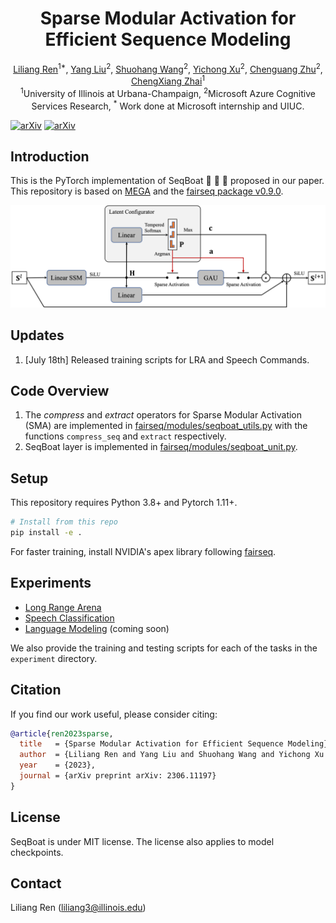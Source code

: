 <h1 align="center">Sparse Modular Activation for Efficient Sequence Modeling</h1>
<div align="center">
  <span class="author-block">
    <a href="https://renll.github.io/">Liliang Ren</a><sup>1*</sup>,</span>
  <span class="author-block">
    <a href="https://nlp-yang.github.io/">Yang Liu</a><sup>2</sup>,</span>
  <span class="author-block">
    <a href="https://www.microsoft.com/en-us/research/people/shuowa/">Shuohang Wang</a><sup>2</sup>,
  </span>
  <span class="author-block">
    <a href="https://xycking.wixsite.com/yichongxu">Yichong Xu</a><sup>2</sup>,
  </span>
  <span class="author-block">
    <a href="https://www.microsoft.com/en-us/research/people/chezhu/">Chenguang Zhu</a><sup>2</sup>,
  </span>
    <span class="author-block">
    <a href="http://czhai.cs.illinois.edu/">ChengXiang Zhai</a><sup>1</sup>
  </span>
</div>
<div align="center">
  <span class="author-block"><sup>1</sup>University of Illinois at Urbana-Champaign,</span>
  <span class="author-block"><sup>2</sup>Microsoft Azure Cognitive Services Research,</span>
  <span class="author-block"><sup>*</sup> Work done at Microsoft internship and UIUC. </span>
</div>

[![arXiv](https://img.shields.io/badge/arXiv-2306.11197-brightgreen.svg?style=flat-square)](https://arxiv.org/abs/2306.11197)  [![arXiv](https://img.shields.io/badge/slides-blue.svg?style=flat-square)](https://drive.google.com/file/d/1HrBSA5fnw8olx2pbNVJ8JVw3Hxh4fQKE/view?usp=sharing) 

## Introduction
This is the PyTorch implementation of SeqBoat :speedboat: :speedboat: :speedboat: proposed in our paper. This repository is based on [MEGA](https://github.com/facebookresearch/mega) and the [fairseq package v0.9.0](https://github.com/pytorch/fairseq/tree/v0.9.0).

<p align="center">
 <img src="docs/arch.png" width="700"/>
</p>

## Updates
1. [July 18th] Released training scripts for LRA and Speech Commands.

## Code Overview
1. The *compress* and *extract* operators for Sparse Modular Activation (SMA) are implemented in [fairseq/modules/seqboat_utils.py](fairseq/modules/seqboat_utils.py) with the functions `compress_seq` and `extract` respectively.
2. SeqBoat layer is implemented in [fairseq/modules/seqboat_unit.py](fairseq/modules/seqboat_unit.py).


## Setup
This repository requires Python 3.8+ and Pytorch 1.11+.

```bash
# Install from this repo
pip install -e .
```
For faster training, install NVIDIA's apex library following [fairseq](https://github.com/facebookresearch/fairseq#requirements-and-installation).

## Experiments

- [Long Range Arena](examples/seqboat/README.lra.md)
- [Speech Classification](examples/seqboat/README.sc.md)
- [Language Modeling](examples/seqboat/README.lm.md) (coming soon)

We also provide the training and testing scripts for each of the tasks in the `experiment` directory.

## Citation

If you find our work useful, please consider citing:

```bibtex
@article{ren2023sparse,
  title   = {Sparse Modular Activation for Efficient Sequence Modeling},
  author  = {Liliang Ren and Yang Liu and Shuohang Wang and Yichong Xu and Chenguang Zhu and ChengXiang Zhai},
  year    = {2023},
  journal = {arXiv preprint arXiv: 2306.11197}
}
```

## License

SeqBoat is under MIT license. The license also applies to model checkpoints.

## Contact

Liliang Ren (liliang3@illinois.edu)
